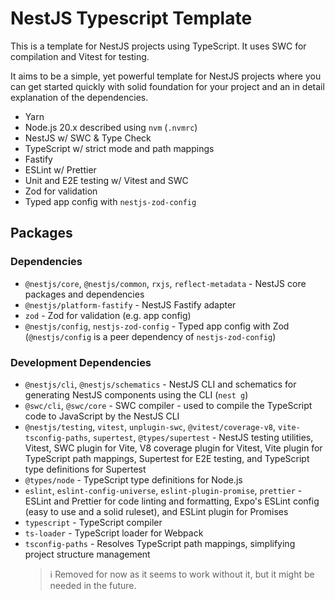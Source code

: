 # NestJS Typescript Template

This is a template for NestJS projects using TypeScript. It uses SWC for compilation and Vitest for testing.

It aims to be a simple, yet powerful template for NestJS projects where you can get started quickly with solid foundation for your project and an in detail explanation of the dependencies.

- Yarn
- Node.js 20.x described using `nvm` (`.nvmrc`)
- NestJS w/ SWC & Type Check
- TypeScript w/ strict mode and path mappings
- Fastify
- ESLint w/ Prettier
- Unit and E2E testing w/ Vitest and SWC
- Zod for validation
- Typed app config with `nestjs-zod-config`

## Packages

### Dependencies
- `@nestjs/core`, `@nestjs/common`, `rxjs`, `reflect-metadata` - NestJS core packages and dependencies
- `@nestjs/platform-fastify` - NestJS Fastify adapter
- `zod` - Zod for validation (e.g. app config)
- `@nestjs/config`, `nestjs-zod-config` - Typed app config with Zod (`@nestjs/config` is a peer dependency of `nestjs-zod-config`)

### Development Dependencies
- `@nestjs/cli`, `@nestjs/schematics` - NestJS CLI and schematics for generating NestJS components using the CLI (`nest g`)
- `@swc/cli`, `@swc/core` - SWC compiler - used to compile the TypeScript code to JavaScript by the NestJS CLI
- `@nestjs/testing`, `vitest`, `unplugin-swc`, `@vitest/coverage-v8`, `vite-tsconfig-paths`, `supertest`, `@types/supertest` - NestJS testing utilities, Vitest, SWC plugin for Vite, V8 coverage plugin for Vitest, Vite plugin for TypeScript path mappings, Supertest for E2E testing, and TypeScript type definitions for Supertest
- `@types/node` - TypeScript type definitions for Node.js
- `eslint`, `eslint-config-universe`, `eslint-plugin-promise`, `prettier` - ESLint and Prettier for code linting and formatting, Expo's ESLint config (easy to use and a solid ruleset), and ESLint plugin for Promises
- `typescript` - TypeScript compiler
- `ts-loader` - TypeScript loader for Webpack
- `tsconfig-paths` - Resolves TypeScript path mappings, simplifying project structure management
    > ℹ️ Removed for now as it seems to work without it, but it might be needed in the future.
